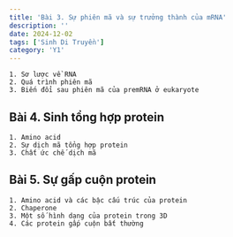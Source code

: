 ```yaml
---
title: 'Bài 3. Sự phiên mã và sự trưởng thành của mRNA'
description: ''
date: 2024-12-02
tags: ['Sinh Di Truyền']
category: 'Y1'
---
```



```markmap
1. Sơ lược về RNA
2. Quá trình phiên mã
3. Biến đổi sau phiên mã của premRNA ở eukaryote
```

## Bài 4. Sinh tổng hợp protein

```markmap
1. Amino acid
2. Sự dịch mã tổng hợp protein
3. Chất ức chế dịch mã
```

## Bài 5. Sự gấp cuộn protein

```markmap
1. Amino acid và các bậc cấu trúc của protein
2. Chaperone
3. Một số hình dạng của protein trong 3D
4. Các protein gấp cuộn bất thường
```
